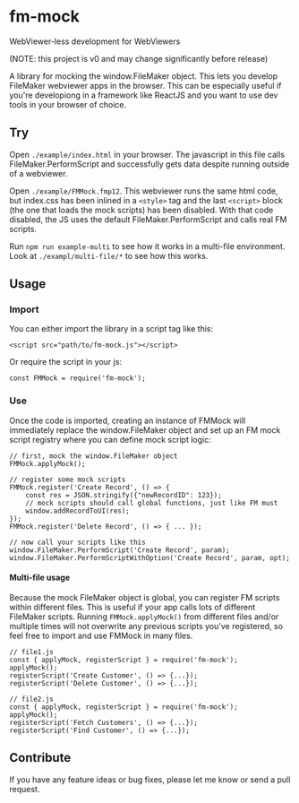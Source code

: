 # fm-mock

WebViewer-less development for WebViewers

(NOTE: this project is v0 and may change significantly before release)

A library for mocking the window.FileMaker object. This lets you develop FileMaker webviewer apps in the browser.
This can be especially useful if you're developiong in a framework like ReactJS and you want to use dev tools in your browser of choice.

## Try

Open `./example/index.html` in your browser. The javascript in this file calls FileMaker.PerformScript and successfully gets data despite running outside of a webviewer.

Open `./example/FMMock.fmp12`. This webviewer runs the same html code, but index.css has been inlined in a `<style>` tag and the last `<script>` block (the one that loads the mock scripts) has been disabled. With that code disabled, the JS uses the default FileMaker.PerformScript and calls real FM scripts.

Run `npm run example-multi` to see how it works in a multi-file environment. Look at `./exampl/multi-file/*` to see how this works.

## Usage

### Import

You can either import the library in a script tag like this:

    <script src="path/to/fm-mock.js"></script>

Or require the script in your js:

    const FMMock = require('fm-mock');

### Use

Once the code is imported, creating an instance of FMMock will immediately replace the window.FileMaker object and set up an FM mock script registry where you can define mock script logic:

    // first, mock the window.FileMaker object
    FMMock.applyMock();
    
    // register some mock scripts
    FMMock.register('Create Record', () => {
        const res = JSON.stringify({"newRecordID": 123});
        // mock scripts should call global functions, just like FM must
        window.addRecordToUI(res);
    });
    FMMock.register('Delete Record', () => { ... });

    // now call your scripts like this
    window.FileMaker.PerformScript('Create Record', param);
    window.FileMaker.PerformScriptWithOption('Create Record', param, opt);

#### Multi-file usage

Because the mock FileMaker object is global, you can register FM scripts within different files. This is useful if your app calls lots of different FileMaker scripts. Running `FMMock.applyMock()` from different files and/or multiple times will not overwrite any previous scripts you've registered, so feel free to import and use FMMock in many files.

    // file1.js
    const { applyMock, registerScript } = require('fm-mock');
    applyMock();
    registerScript('Create Customer', () => {...});
    registerScript('Delete Customer', () => {...});

    // file2.js
    const { applyMock, registerScript } = require('fm-mock');
    applyMock();
    registerScript('Fetch Customers', () => {...});
    registerScript('Find Customer', () => {...});

## Contribute

If you have any feature ideas or bug fixes, please let me know or send a pull request.
